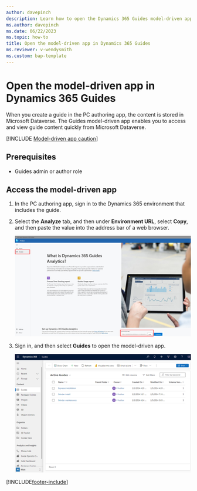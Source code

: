 ```yaml
---
author: davepinch
description: Learn how to open the Dynamics 365 Guides model-driven app if you're an admin or an author
ms.author: davepinch
ms.date: 06/22/2023
ms.topic: how-to
title: Open the model-driven app in Dynamics 365 Guides
ms.reviewer: v-wendysmith
ms.custom: bap-template
---
```


# Open the model-driven app in Dynamics 365 Guides

When you create a guide in the PC authoring app, the content is stored in Microsoft Dataverse. The Guides model-driven app enables you to access and view guide content quickly from Microsoft Dataverse.

[!INCLUDE [Model-driven app caution](../includes/model-driven-app-caution.md)]

## Prerequisites

- Guides admin or author role

## Access the model-driven app

1. In the PC authoring app, sign in to the Dynamics 365 environment that includes the guide.

1. Select the **Analyze** tab, and then under **Environment URL**, select **Copy**, and then paste the value into the address bar of a web browser.

    ![Environment URL value highlighted.](media/copy-environment-url.png "Environment URL value highlighted")

1. Sign in, and then select **Guides** to open the model-driven app.

    ![Screen shot of Power Apps screen showing Guides model-driven app.](media/guides-hub-1.PNG "Screen shot of Power Apps screen showing Guides model-driven app")

[!INCLUDE[footer-include](../includes/footer-banner.md)]
